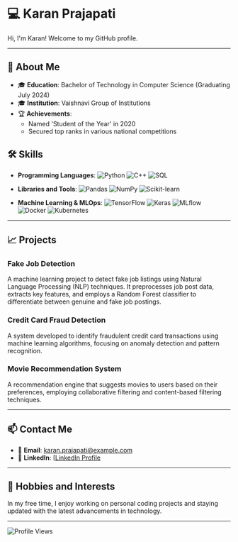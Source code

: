# 💻 Karan Prajapati

Hi, I'm Karan! Welcome to my GitHub profile.

---

## 🚀 About Me

- 🎓 **Education**: Bachelor of Technology in Computer Science (Graduating July 2024)
- 🎓 **Institution**: Vaishnavi Group of Institutions
- 🏆 **Achievements**: 
  - Named 'Student of the Year' in 2020
  - Secured top ranks in various national competitions

## 🛠 Skills

- **Programming Languages**: 
  ![Python](https://img.shields.io/badge/-Python-3776AB?style=flat&logo=python&logoColor=white) 
  ![C++](https://img.shields.io/badge/-C++-00599C?style=flat&logo=cplusplus&logoColor=white)
  ![SQL](https://img.shields.io/badge/-SQL-4479A1?style=flat&logo=postgresql&logoColor=white)

- **Libraries and Tools**: 
  ![Pandas](https://img.shields.io/badge/-Pandas-150458?style=flat&logo=pandas&logoColor=white)
  ![NumPy](https://img.shields.io/badge/-NumPy-013243?style=flat&logo=numpy&logoColor=white)
  ![Scikit-learn](https://img.shields.io/badge/-Scikit--learn-F7931E?style=flat&logo=scikitlearn&logoColor=white)

- **Machine Learning & MLOps**: 
  ![TensorFlow](https://img.shields.io/badge/-TensorFlow-FF6F00?style=flat&logo=tensorflow&logoColor=white)
  ![Keras](https://img.shields.io/badge/-Keras-D00000?style=flat&logo=keras&logoColor=white)
  ![MLflow](https://img.shields.io/badge/-MLflow-0194E2?style=flat&logo=mlflow&logoColor=white)
  ![Docker](https://img.shields.io/badge/-Docker-2496ED?style=flat&logo=docker&logoColor=white)
  ![Kubernetes](https://img.shields.io/badge/-Kubernetes-326CE5?style=flat&logo=kubernetes&logoColor=white)

---

## 📈 Projects

### Fake Job Detection
A machine learning project to detect fake job listings using Natural Language Processing (NLP) techniques. It preprocesses job post data, extracts key features, and employs a Random Forest classifier to differentiate between genuine and fake job postings.

### Credit Card Fraud Detection
A system developed to identify fraudulent credit card transactions using machine learning algorithms, focusing on anomaly detection and pattern recognition.

### Movie Recommendation System
A recommendation engine that suggests movies to users based on their preferences, employing collaborative filtering and content-based filtering techniques.

---

## 📫 Contact Me

- 📧 **Email**: [karan.prajapati@example.com](mailto:karan.prajapati@example.com)
- 💼 **LinkedIn**: [[LinkedIn Profile](https://www.linkedin.com/in/karan-prajapati/](https://www.linkedin.com/in/aspirantkaran/))

---

## 🌟 Hobbies and Interests

In my free time, I enjoy working on personal coding projects and staying updated with the latest advancements in technology.

---

![Profile Views](https://komarev.com/ghpvc/?username=KaranCS&color=blue)


